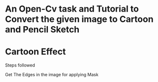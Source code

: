 # An Open-Cv task and Tutorial to Convert the given image to Cartoon and Pencil Sketch

# Cartoon Effect 
<p>Steps followed</p>

<p>Get The Edges in the image for applying Mask</p>